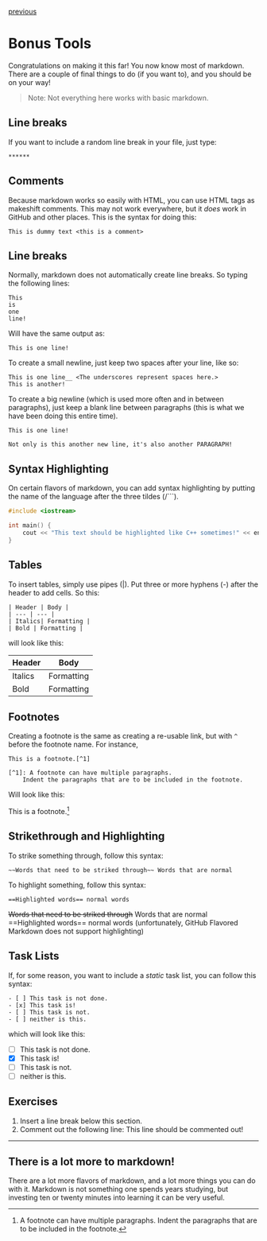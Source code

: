 [previous](/lists_and_links.md)

# Bonus Tools

Congratulations on making it this far! You now know most of markdown. There are a couple of final things to do (if you want to), and you should be on your way!

>Note: Not everything here works with basic markdown.

## Line breaks

If you want to include a random line break in your file, just type:

```
******
```

## Comments

Because markdown works so easily with HTML, you can use HTML tags as makeshift comments. This may not work everywhere, but it *does* work in GitHub and other places. This is the syntax for doing this:

```
This is dummy text <this is a comment>
```

## Line breaks

Normally, markdown does not automatically create line breaks. So typing the following lines:

```
This 
is 
one 
line!
```
Will have the same output as:

```
This is one line!
```

To create a small newline, just keep two spaces after your line, like so:

```
This is one line__ <The underscores represent spaces here.>
This is another!
```

To create a big newline (which is used more often and in between paragraphs), just keep a blank line between paragraphs (this is what we have been doing this entire time).

```
This is one line!

Not only is this another new line, it's also another PARAGRAPH!
```

## Syntax Highlighting

On certain flavors of markdown, you can add syntax highlighting by putting the name of the language after the three tildes (/```).

```c++
#include <iostream>

int main() {
    cout << "This text should be highlighted like C++ sometimes!" << endl;
}
```

## Tables

To insert tables, simply use pipes (|). Put three or more hyphens (-) after the header to add cells. So this:

```
| Header | Body |
| --- | --- |
| Italics| Formatting |
| Bold | Formatting |
```

will look like this:

| Header | Body |
| --- | --- |
| Italics| Formatting |
| Bold | Formatting |

## Footnotes

Creating a footnote is the same as creating a re-usable link, but with `^` before the footnote name. For instance,

```
This is a footnote.[^1]

[^1]: A footnote can have multiple paragraphs.
    Indent the paragraphs that are to be included in the footnote.
```

Will look like this:

This is a footnote.[^1]

[^1]: A footnote can have multiple paragraphs.
    Indent the paragraphs that are to be included in the footnote.

## Strikethrough and Highlighting

To strike something through, follow this syntax:

```
~~Words that need to be striked through~~ Words that are normal
```

To highlight something, follow this syntax:

```
==Highlighted words== normal words
```

~~Words that need to be striked through~~ Words that are normal  
==Highlighted words== normal words (unfortunately, GitHub Flavored Markdown does not support highlighting)

## Task Lists

If, for some reason, you want to include a *static* task list, you can follow this syntax:

```
- [ ] This task is not done.
- [x] This task is!
- [ ] This task is not.
- [ ] neither is this.
```

which will look like this:

- [ ] This task is not done.
- [x] This task is!
- [ ] This task is not.
- [ ] neither is this.

## Exercises

1. Insert a line break below this section.
2. Comment out the following line:
This line should be commented out!

******

## There is a lot more to markdown!

There are a lot more flavors of markdown, and a lot more things you can do with it. Markdown is not something one spends years studying, but investing ten or twenty minutes into learning it can be very useful.
